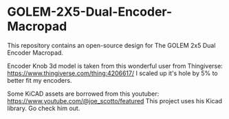 # GOLEM-2X5-Dual-Encoder-Macropad
This repository contains an open-source design for The GOLEM 2x5 Dual Encoder Macropad.

Encoder Knob 3d model is taken from this wonderful user from Thingiverse: https://www.thingiverse.com/thing:4206617/
I scaled up it's hole by 5% to better fit my encoders.

Some KiCAD assets are borrowed from this youtuber: https://www.youtube.com/@joe_scotto/featured
This project uses his Kicad library. Go check him out.